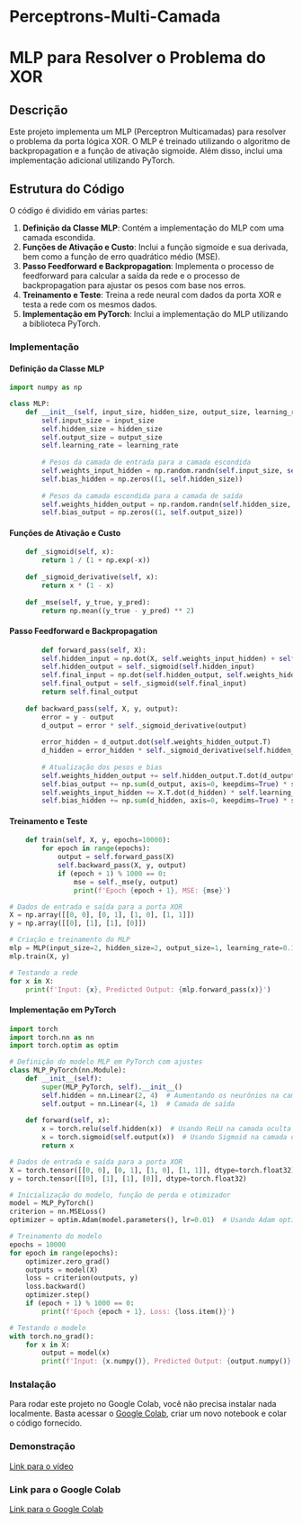 # Perceptrons-Multi-Camada
# MLP para Resolver o Problema do XOR

## Descrição
Este projeto implementa um MLP (Perceptron Multicamadas) para resolver o problema da porta lógica XOR. O MLP é treinado utilizando o algoritmo de backpropagation e a função de ativação sigmoide. Além disso, inclui uma implementação adicional utilizando PyTorch.

## Estrutura do Código
O código é dividido em várias partes:
1. **Definição da Classe MLP**: Contém a implementação do MLP com uma camada escondida.
2. **Funções de Ativação e Custo**: Inclui a função sigmoide e sua derivada, bem como a função de erro quadrático médio (MSE).
3. **Passo Feedforward e Backpropagation**: Implementa o processo de feedforward para calcular a saída da rede e o processo de backpropagation para ajustar os pesos com base nos erros.
4. **Treinamento e Teste**: Treina a rede neural com dados da porta XOR e testa a rede com os mesmos dados.
5. **Implementação em PyTorch**: Inclui a implementação do MLP utilizando a biblioteca PyTorch.

### Implementação

#### Definição da Classe MLP
```python
import numpy as np

class MLP:
    def __init__(self, input_size, hidden_size, output_size, learning_rate=0.1):
        self.input_size = input_size
        self.hidden_size = hidden_size
        self.output_size = output_size
        self.learning_rate = learning_rate
        
        # Pesos da camada de entrada para a camada escondida
        self.weights_input_hidden = np.random.randn(self.input_size, self.hidden_size)
        self.bias_hidden = np.zeros((1, self.hidden_size))
        
        # Pesos da camada escondida para a camada de saída
        self.weights_hidden_output = np.random.randn(self.hidden_size, self.output_size)
        self.bias_output = np.zeros((1, self.output_size))
```
#### Funções de Ativação e Custo
```python
    def _sigmoid(self, x):
        return 1 / (1 + np.exp(-x))
    
    def _sigmoid_derivative(self, x):
        return x * (1 - x)
    
    def _mse(self, y_true, y_pred):
        return np.mean((y_true - y_pred) ** 2)
```
#### Passo Feedforward e Backpropagation
```python
        def forward_pass(self, X):
        self.hidden_input = np.dot(X, self.weights_input_hidden) + self.bias_hidden
        self.hidden_output = self._sigmoid(self.hidden_input)
        self.final_input = np.dot(self.hidden_output, self.weights_hidden_output) + self.bias_output
        self.final_output = self._sigmoid(self.final_input)
        return self.final_output
    
    def backward_pass(self, X, y, output):
        error = y - output
        d_output = error * self._sigmoid_derivative(output)
        
        error_hidden = d_output.dot(self.weights_hidden_output.T)
        d_hidden = error_hidden * self._sigmoid_derivative(self.hidden_output)
        
        # Atualização dos pesos e bias
        self.weights_hidden_output += self.hidden_output.T.dot(d_output) * self.learning_rate
        self.bias_output += np.sum(d_output, axis=0, keepdims=True) * self.learning_rate
        self.weights_input_hidden += X.T.dot(d_hidden) * self.learning_rate
        self.bias_hidden += np.sum(d_hidden, axis=0, keepdims=True) * self.learning_rate
```
#### Treinamento e Teste
```python
    def train(self, X, y, epochs=10000):
        for epoch in range(epochs):
            output = self.forward_pass(X)
            self.backward_pass(X, y, output)
            if (epoch + 1) % 1000 == 0:
                mse = self._mse(y, output)
                print(f'Epoch {epoch + 1}, MSE: {mse}')

# Dados de entrada e saída para a porta XOR
X = np.array([[0, 0], [0, 1], [1, 0], [1, 1]])
y = np.array([[0], [1], [1], [0]])

# Criação e treinamento do MLP
mlp = MLP(input_size=2, hidden_size=2, output_size=1, learning_rate=0.1)
mlp.train(X, y)

# Testando a rede
for x in X:
    print(f'Input: {x}, Predicted Output: {mlp.forward_pass(x)}')
```
#### Implementação em PyTorch
```python
import torch
import torch.nn as nn
import torch.optim as optim

# Definição do modelo MLP em PyTorch com ajustes
class MLP_PyTorch(nn.Module):
    def __init__(self):
        super(MLP_PyTorch, self).__init__()
        self.hidden = nn.Linear(2, 4)  # Aumentando os neurônios na camada oculta
        self.output = nn.Linear(4, 1)  # Camada de saída
    
    def forward(self, x):
        x = torch.relu(self.hidden(x))  # Usando ReLU na camada oculta
        x = torch.sigmoid(self.output(x))  # Usando Sigmoid na camada de saída
        return x

# Dados de entrada e saída para a porta XOR
X = torch.tensor([[0, 0], [0, 1], [1, 0], [1, 1]], dtype=torch.float32)
y = torch.tensor([[0], [1], [1], [0]], dtype=torch.float32)

# Inicialização do modelo, função de perda e otimizador
model = MLP_PyTorch()
criterion = nn.MSELoss()
optimizer = optim.Adam(model.parameters(), lr=0.01)  # Usando Adam optimizer com taxa de aprendizado ajustada

# Treinamento do modelo
epochs = 10000
for epoch in range(epochs):
    optimizer.zero_grad()
    outputs = model(X)
    loss = criterion(outputs, y)
    loss.backward()
    optimizer.step()
    if (epoch + 1) % 1000 == 0:
        print(f'Epoch {epoch + 1}, Loss: {loss.item()}')

# Testando o modelo
with torch.no_grad():
    for x in X:
        output = model(x)
        print(f'Input: {x.numpy()}, Predicted Output: {output.numpy()}')
```
### Instalação
Para rodar este projeto no Google Colab, você não precisa instalar nada localmente. Basta acessar o [Google Colab](https://colab.google/), criar um novo notebook e colar o código fornecido.

### Demonstração
[Link para o vídeo](https://drive.google.com/file/d/1eCFuJTuAVi3url3CPVegMPEMmHmglfd_/view?usp=drivesdk)

### Link para o Google Colab
[Link para o Google Colab](https://colab.research.google.com/drive/1rEneYO4GpAg8zDDHs38nLR2PGbKrK_kV?usp=sharing)
